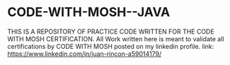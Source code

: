 # CODE-WITH-MOSH--JAVA
THIS IS A REPOSITORY OF PRACTICE CODE WRITTEN FOR THE CODE WITH MOSH CERTIFICATION.
All Work written here is meant to validate all certifications by CODE WITH MOSH posted on my linkedin profile.
link: https://www.linkedin.com/in/juan-rincon-a59014179/

